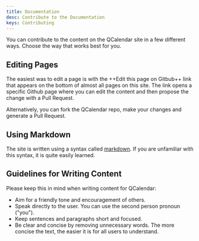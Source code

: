 ```yaml
---
title: Documentation
desc: Contribute to the Documentation
keys: Contributing
---
```


You can contribute to the content on the QCalendar site in a few different ways. Choose the way that works best for you.

## Editing Pages

The easiest was to edit a page is with the ++Edit this page on Gitbub++ link that appears on the bottom of almost all pages on this site. The link opens a specific Github page where you can edit the content and then propose the change with a Pull Request.

Alternatively, you can fork the QCalendar repo, make your changes and generate a Pull Request.

## Using Markdown

The site is written using a syntax called [markdown](https://en.wikipedia.org/wiki/Markdown). If you are unfamiliar with this syntax, it is quite easily learned.

## Guidelines for Writing Content

Please keep this in mind when writing content for QCalendar:

- Aim for a friendly tone and encouragement of others.
- Speak directly to the user. You can use the second person pronoun ("you").
- Keep sentences and paragraphs short and focused.
- Be clear and concise by removing unnecessary words. The more concise the text, the easier it is for all users to understand.
